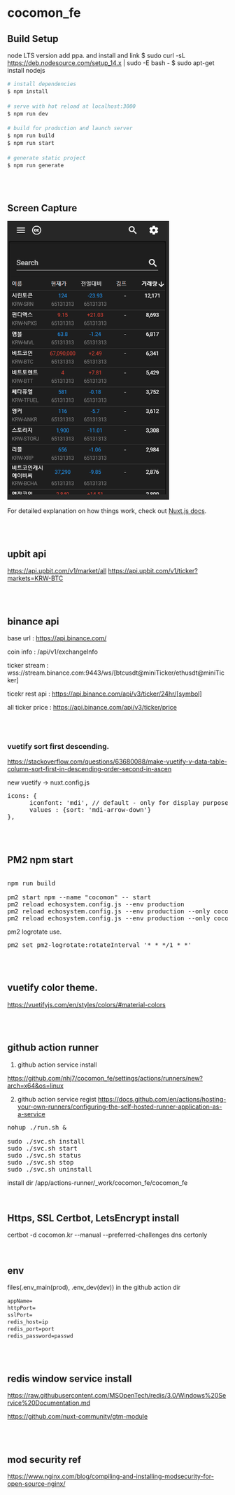 # cocomon_fe

## Build Setup

node LTS version add ppa. and install and link
$ sudo curl -sL https://deb.nodesource.com/setup_14.x | sudo -E bash -
$ sudo apt-get install nodejs


```bash
# install dependencies
$ npm install

# serve with hot reload at localhost:3000
$ npm run dev

# build for production and launch server
$ npm run build
$ npm run start

# generate static project
$ npm run generate
```

<br /><br />
## Screen Capture

![cocomon](/assets/images/cocomon.gif)

For detailed explanation on how things work, check out [Nuxt.js docs](https://nuxtjs.org).

<br /><br />
## upbit api 

https://api.upbit.com/v1/market/all
https://api.upbit.com/v1/ticker?markets=KRW-BTC

<br /><br />
## binance api

base url : https://api.binance.com/

coin info : /api/v1/exchangeInfo

ticker stream : wss://stream.binance.com:9443/ws/[btcusdt@miniTicker/ethusdt@miniTicker]

ticekr rest api : https://api.binance.com/api/v3/ticker/24hr/[symbol]

all ticker price : https://api.binance.com/api/v3/ticker/price

<br /><br />

### vuetify sort first descending.

https://stackoverflow.com/questions/63680088/make-vuetify-v-data-table-column-sort-first-in-descending-order-second-in-ascen

new vuetify -> nuxt.config.js

<pre>
icons: {
      iconfont: 'mdi', // default - only for display purposes
      values : {sort: 'mdi-arrow-down'}
},
</pre>

<br /><br />
## PM2 npm start

<pre>

npm run build

pm2 start npm --name "cocomon" -- start
pm2 reload echosystem.config.js --env production
pm2 reload echosystem.config.js --env production --only cocomon_dev
pm2 reload echosystem.config.js --env production --only cocomon
</pre>

pm2 logrotate use.
<pre>
pm2 set pm2-logrotate:rotateInterval '* * */1 * *'
</pre>

<br /><br />
## vuetify color theme. 

https://vuetifyjs.com/en/styles/colors/#material-colors

<br /><br />

## github action runner

1. github action service install

https://github.com/nhj7/cocomon_fe/settings/actions/runners/new?arch=x64&os=linux


2. github action service regist
https://docs.github.com/en/actions/hosting-your-own-runners/configuring-the-self-hosted-runner-application-as-a-service


<pre>
nohup ./run.sh &

sudo ./svc.sh install
sudo ./svc.sh start
sudo ./svc.sh status
sudo ./svc.sh stop
sudo ./svc.sh uninstall
</pre>

install dir 
/app/actions-runner/_work/cocomon_fe/cocomon_fe

<br />

## Https, SSL Certbot, LetsEncrypt install

certbot -d cocomon.kr --manual --preferred-challenges dns certonly

<br />

## env

  files(.env_main(prod), .env_dev(dev)) in the github action dir

```
appName=
httpPort=
sslPort=
redis_host=ip
redis_port=port
redis_password=passwd
```
<br />
<br />

## redis window service install 

https://raw.githubusercontent.com/MSOpenTech/redis/3.0/Windows%20Service%20Documentation.md

https://github.com/nuxt-community/gtm-module

<br /><br />

## mod security ref

https://www.nginx.com/blog/compiling-and-installing-modsecurity-for-open-source-nginx/


